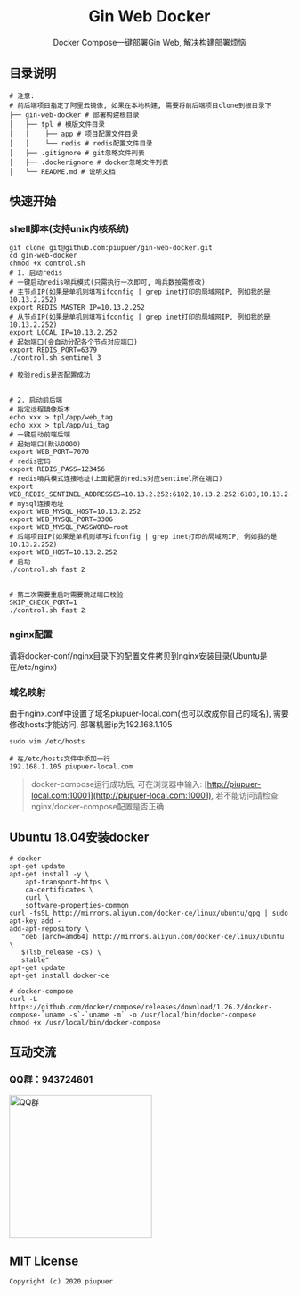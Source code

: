 <h1 align="center">Gin Web Docker</h1>

<div align="center">
Docker Compose一键部署Gin Web, 解决构建部署烦恼
</div>

## 目录说明
```
# 注意: 
# 前后端项目指定了阿里云镜像, 如果在本地构建, 需要将前后端项目clone到根目录下
├── gin-web-docker # 部署构建根目录
│   ├── tpl # 模版文件目录
│   │    ├── app # 项目配置文件目录
│   │    └── redis # redis配置文件目录
│   ├── .gitignore # git忽略文件列表
│   ├── .dockerignore # docker忽略文件列表
│   └── README.md # 说明文档

```

## 快速开始

### shell脚本(支持unix内核系统)

```
git clone git@github.com:piupuer/gin-web-docker.git
cd gin-web-docker
chmod +x control.sh
# 1. 启动redis
# 一键启动redis哨兵模式(只需执行一次即可, 哨兵数按需修改)
# 主节点IP(如果是单机则填写ifconfig | grep inet打印的局域网IP, 例如我的是10.13.2.252)
export REDIS_MASTER_IP=10.13.2.252
# 从节点IP(如果是单机则填写ifconfig | grep inet打印的局域网IP, 例如我的是10.13.2.252)
export LOCAL_IP=10.13.2.252
# 起始端口(会自动分配各个节点对应端口)
export REDIS_PORT=6379
./control.sh sentinel 3

# 校验redis是否配置成功


# 2. 启动前后端 
# 指定远程镜像版本
echo xxx > tpl/app/web_tag
echo xxx > tpl/app/ui_tag
# 一键启动前端后端
# 起始端口(默认8080)
export WEB_PORT=7070
# redis密码
export REDIS_PASS=123456
# redis哨兵模式连接地址(上面配置的redis对应sentinel所在端口)
export WEB_REDIS_SENTINEL_ADDRESSES=10.13.2.252:6182,10.13.2.252:6183,10.13.2.252:6184
# mysql连接地址
export WEB_MYSQL_HOST=10.13.2.252
export WEB_MYSQL_PORT=3306
export WEB_MYSQL_PASSWORD=root
# 后端项目IP(如果是单机则填写ifconfig | grep inet打印的局域网IP, 例如我的是10.13.2.252)
export WEB_HOST=10.13.2.252
# 启动
./control.sh fast 2


# 第二次需要重启时需要跳过端口校验
SKIP_CHECK_PORT=1
./control.sh fast 2
```

### nginx配置

请将docker-conf/nginx目录下的配置文件拷贝到nginx安装目录(Ubuntu是在/etc/nginx)

### 域名映射

由于nginx.conf中设置了域名piupuer-local.com(也可以改成你自己的域名), 需要修改hosts才能访问, 部署机器ip为192.168.1.105

```
sudo vim /etc/hosts

# 在/etc/hosts文件中添加一行
192.168.1.105 piupuer-local.com
```

> docker-compose运行成功后, 可在浏览器中输入: [http://piupuer-local.com:10001](http://piupuer-local.com:10001), 若不能访问请检查nginx/docker-compose配置是否正确


## Ubuntu 18.04安装docker
```shell
# docker
apt-get update
apt-get install -y \
    apt-transport-https \
    ca-certificates \
    curl \
    software-properties-common
curl -fsSL http://mirrors.aliyun.com/docker-ce/linux/ubuntu/gpg | sudo apt-key add -
add-apt-repository \
   "deb [arch=amd64] http://mirrors.aliyun.com/docker-ce/linux/ubuntu \
   $(lsb_release -cs) \
   stable"
apt-get update
apt-get install docker-ce

# docker-compose
curl -L https://github.com/docker/compose/releases/download/1.26.2/docker-compose-`uname -s`-`uname -m` -o /usr/local/bin/docker-compose
chmod +x /usr/local/bin/docker-compose
```


## 互动交流

### QQ群：943724601

<img src="https://github.com/piupuer/gin-web/blob/contact/images/qq.jpeg?raw=true" width="256" alt="QQ群" />

## MIT License

    Copyright (c) 2020 piupuer
